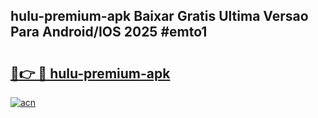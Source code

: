 ## hulu-premium-apk Baixar Gratis Ultima Versao Para Android/IOS 2025 #emto1

# <h2><a href="https://ainizakaria.my?title=hulu-premium-apk&ref=20M">🔗👉 🔴 hulu-premium-apk</a></h2>

[![acn](https://github.com/user-attachments/assets/0f9c940e-d8b0-45ae-aac7-cd30a18b3e1c)](https://ainizakaria.my?title=hulu-premium-apk&ref=20M)

